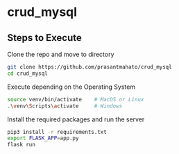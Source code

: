 # crud_mysql

## Steps to Execute

Clone the repo and move to directory

```bash
git clone https://github.com/prasantmahato/crud_mysql
cd crud_mysql
```

Execute depending on the Operating System

```bash
source venv/bin/activate    # MacOS or Linux
.\venv\Scripts\activate     # Windows
```

Install the required packages and run the server

```bash
pip3 install -r requirements.txt
export FLASK_APP=app.py
flask run
```
